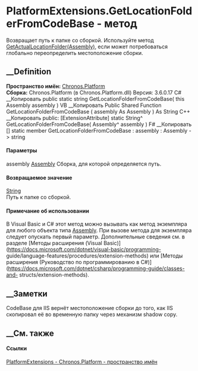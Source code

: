 # PlatformExtensions.GetLocationFolderFromCodeBase - метод
Возвращает путь к папке со сборкой. Используйте метод
[GetActualLocationFolder(Assembly)](M_Chronos_Platform_PlatformExtensions_GetActualLocationFolder.htm),
если может потребоваться глобально переопределить местоположение сборки.
## __Definition
 **Пространство имён:** [Chronos.Platform](N_Chronos_Platform.htm)  
 **Сборка:** Chronos.Platform (в Chronos.Platform.dll) Версия: 3.6.0.17
C# __Копировать
     public static string GetLocationFolderFromCodeBase(
    	this Assembly assembly
    )
VB __Копировать
    <ExtensionAttribute>
    Public Shared Function GetLocationFolderFromCodeBase ( 
    	assembly As Assembly
    ) As String
C++ __Копировать
     public:
    [ExtensionAttribute]
    static String^ GetLocationFolderFromCodeBase(
    	Assembly^ assembly
    )
F# __Копировать
     [<ExtensionAttribute>]
    static member GetLocationFolderFromCodeBase : 
            assembly : Assembly -> string 
#### Параметры
assembly
[Assembly](https://learn.microsoft.com/dotnet/api/system.reflection.assembly)
    Сборка, для которой определяется путь.
#### Возвращаемое значение
[String](https://learn.microsoft.com/dotnet/api/system.string)  
Путь к папке со сборкой.
#### Примечание об использовании
В Visual Basic и C# этот метод можно вызывать как метод экземпляра для любого
объекта типа
[Assembly](https://learn.microsoft.com/dotnet/api/system.reflection.assembly).
При вызове метода для экземпляра следует опускать первый параметр.
Дополнительные сведения см. в разделе [Методы расширения (Visual
Basic)](https://docs.microsoft.com/dotnet/visual-basic/programming-
guide/language-features/procedures/extension-methods) или [Методы расширения
(Руководство по программированию в
C#)](https://docs.microsoft.com/dotnet/csharp/programming-guide/classes-and-
structs/extension-methods).
##  __Заметки
CodeBase для IIS вернёт местоположение сборки до того, как IIS скопировал её
во временную папку через механизм shadow copy.
## __См. также
#### Ссылки
[PlatformExtensions - ](T_Chronos_Platform_PlatformExtensions.htm)
[Chronos.Platform - пространство имён](N_Chronos_Platform.htm)
